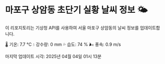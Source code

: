 
# 마포구 상암동 초단기 실황 날씨 정보 🌤️

이 리포지토리는 기상청 API를 사용하여 서울 마포구 상암동의 날씨 정보를 업데이트합니다. 

🌡️ 기온: 7.7 ℃
💧 강수량: 0 mm
💦 습도: 74 %
🌬️ 풍속: 0.9 m/s

마지막 업데이트 시각: 2025년 04월 04일 01시 13분    
